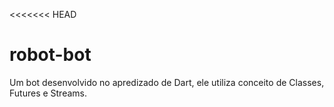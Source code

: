 <<<<<<< HEAD
# robot-bot
Um bot desenvolvido no apredizado de Dart, ele utiliza conceito de Classes, Futures e Streams.
